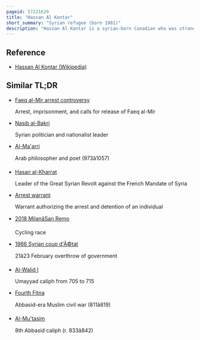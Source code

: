 ```yaml
---
pageid: 57221620
title: "Hassan Al Kontar"
short_summary: "Syrian refugee (born 1981)"
description: "Hassan Al Kontar is a syrian-born Canadian who was stranded at Kuala lumpur international Airport from 7 March 2018 until his Arrest on 1 October 2018. He has been in Exile from Syria since 2011 because of his Refusal to join the syrian Military and could face arrest if returned there. Since November 2018 he lives in british Columbia Canada."
---
```


## Reference

- [Hassan Al Kontar (Wikipedia)](https://en.wikipedia.org/?curid=57221620)

## Similar TL;DR

- [Faeq al-Mir arrest controversy](/tldr/en/faeq-al-mir-arrest-controversy)

  Arrest, imprisonment, and calls for release of Faeq al-Mir

- [Nasib al-Bakri](/tldr/en/nasib-al-bakri)

  Syrian politician and nationalist leader

- [Al-Ma'arri](/tldr/en/al-maarri)

  Arab philosopher and poet (973â1057)

- [Hasan al-Kharrat](/tldr/en/hasan-al-kharrat)

  Leader of the Great Syrian Revolt against the French Mandate of Syria

- [Arrest warrant](/tldr/en/arrest-warrant)

  Warrant authorizing the arrest and detention of an individual

- [2018 MilanâSan Remo](/tldr/en/2018-milansan-remo)

  Cycling race

- [1966 Syrian coup d'Ã©tat](/tldr/en/1966-syrian-coup-detat)

  21â23 February overthrow of government

- [Al-Walid I](/tldr/en/al-walid-i)

  Umayyad caliph from 705 to 715

- [Fourth Fitna](/tldr/en/fourth-fitna)

  Abbasid-era Muslim civil war (811â819)

- [Al-Mu'tasim](/tldr/en/al-mutasim)

  8th Abbasid caliph (r. 833â842)
